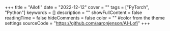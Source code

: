 +++
title = "Ailofi"
date = "2022-12-12"
cover = ""
tags = ["PyTorch", "Python"]
keywords = []
description = ""
showFullContent = false
readingTime = false
hideComments = false
color = "" #color from the theme settings
sourceCode = "https://github.com/aaronjenson/AI-Lofi"
+++
